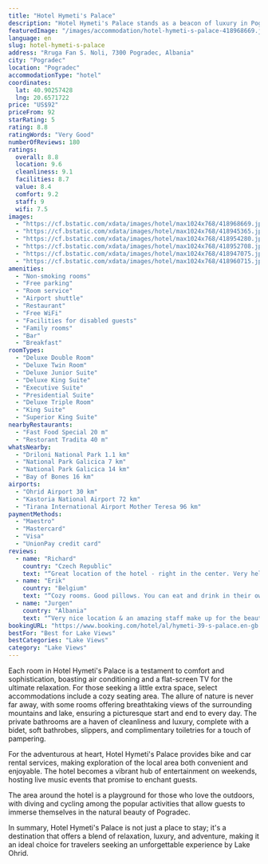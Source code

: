```yaml
---
title: "Hotel Hymeti's Palace"
description: "Hotel Hymeti's Palace stands as a beacon of luxury in Pogradec, a mere stone's throw from the serene Lake Ohrid."
featuredImage: "/images/accommodation/hotel-hymeti-s-palace-418968669.jpg"
language: en
slug: hotel-hymeti-s-palace
address: "Rruga Fan S. Noli, 7300 Pogradec, Albania"
city: "Pogradec"
location: "Pogradec"
accommodationType: "hotel"
coordinates:
  lat: 40.90257428
  lng: 20.6571722
price: "US$92"
priceFrom: 92
starRating: 5
rating: 8.8
ratingWords: "Very Good"
numberOfReviews: 180
ratings:
  overall: 8.8
  location: 9.6
  cleanliness: 9.1
  facilities: 8.7
  value: 8.4
  comfort: 9.2
  staff: 9
  wifi: 7.5
images:
  - "https://cf.bstatic.com/xdata/images/hotel/max1024x768/418968669.jpg?k=1cde70f92fe775192da8caa0dcecdefc5fc3ea27d012fa83bfed1c2e0f91d8d4&o=&hp=1"
  - "https://cf.bstatic.com/xdata/images/hotel/max1024x768/418945365.jpg?k=1b78b6a19f202aecd2ab747760b5ba633ddc2fdd79b9541d03dfc21189f42cf4&o=&hp=1"
  - "https://cf.bstatic.com/xdata/images/hotel/max1024x768/418954280.jpg?k=4e6cb93f187efb0dbe2d7b44c940b26101a12d0566637b837d250f03026d5d7a&o=&hp=1"
  - "https://cf.bstatic.com/xdata/images/hotel/max1024x768/418952708.jpg?k=d0e62ab3086062b8b2a259911daff5125721eea8859d946e423e60c2c44f52ca&o=&hp=1"
  - "https://cf.bstatic.com/xdata/images/hotel/max1024x768/418947075.jpg?k=245e676d1f58977533951873f07092c5b3e1f2e214a9f13cfecab0e22e180c67&o=&hp=1"
  - "https://cf.bstatic.com/xdata/images/hotel/max1024x768/418960715.jpg?k=2741b53b2a85e594221c73d1abfa69de29858f00b2dd4c9c00f4d3f5c7dec788&o=&hp=1"
amenities:
  - "Non-smoking rooms"
  - "Free parking"
  - "Room service"
  - "Airport shuttle"
  - "Restaurant"
  - "Free WiFi"
  - "Facilities for disabled guests"
  - "Family rooms"
  - "Bar"
  - "Breakfast"
roomTypes:
  - "Deluxe Double Room"
  - "Deluxe Twin Room"
  - "Deluxe Junior Suite"
  - "Deluxe King Suite"
  - "Executive Suite"
  - "Presidential Suite"
  - "Deluxe Triple Room"
  - "King Suite"
  - "Superior King Suite"
nearbyRestaurants:
  - "Fast Food Special 20 m"
  - "Restorant Tradita 40 m"
whatsNearby:
  - "Driloni National Park 1.1 km"
  - "National Park Galicica 7 km"
  - "National Park Galicica 14 km"
  - "Bay of Bones 16 km"
airports:
  - "Ohrid Airport 30 km"
  - "Kastoria National Airport 72 km"
  - "Tirana International Airport Mother Teresa 96 km"
paymentMethods:
  - "Maestro"
  - "Mastercard"
  - "Visa"
  - "UnionPay credit card"
reviews:
  - name: "Richard"
    country: "Czech Republic"
    text: "“Great location of the hotel - right in the center. Very helpful and friendly staff. Rich breakfast. Unconventional design of the rooms.The room was clean.”"
  - name: "Erik"
    country: "Belgium"
    text: "“Cozy rooms. Good pillows. You can eat and drink in their own restaurant, really good prices! Location was perfect! 1min from the boulevard. Would recommend to everyone to book here if you want to enjoy your time in Pogradec.”"
  - name: "Jurgen"
    country: "Albania"
    text: "“Very nice location & an amazing staff make up for the beautiful view of the city”"
bookingURL: "https://www.booking.com/hotel/al/hymeti-39-s-palace.en-gb.html?aid=8035640"
bestFor: "Best for Lake Views"
bestCategories: "Lake Views"
category: "Lake Views"
---
```


Each room in Hotel Hymeti's Palace is a testament to comfort and sophistication, boasting air conditioning and a flat-screen TV for the ultimate relaxation. For those seeking a little extra space, select accommodations include a cozy seating area. The allure of nature is never far away, with some rooms offering breathtaking views of the surrounding mountains and lake, ensuring a picturesque start and end to every day. The private bathrooms are a haven of cleanliness and luxury, complete with a bidet, soft bathrobes, slippers, and complimentary toiletries for a touch of pampering.

For the adventurous at heart, Hotel Hymeti's Palace provides bike and car rental services, making exploration of the local area both convenient and enjoyable. The hotel becomes a vibrant hub of entertainment on weekends, hosting live music events that promise to enchant guests.

The area around the hotel is a playground for those who love the outdoors, with diving and cycling among the popular activities that allow guests to immerse themselves in the natural beauty of Pogradec.

In summary, Hotel Hymeti's Palace is not just a place to stay; it's a destination that offers a blend of relaxation, luxury, and adventure, making it an ideal choice for travelers seeking an unforgettable experience by Lake Ohrid.